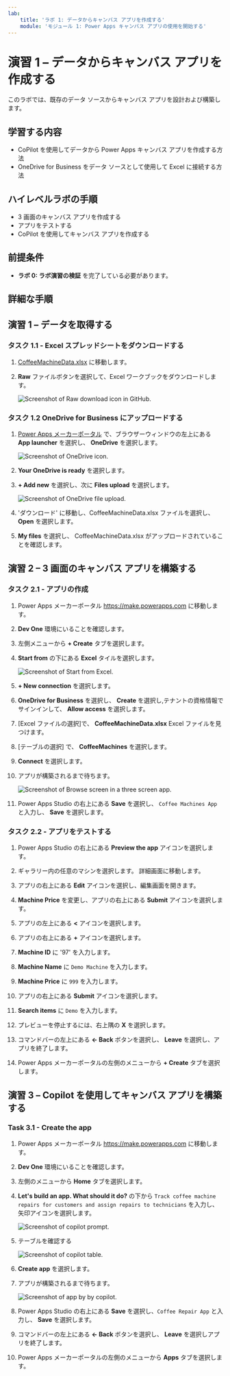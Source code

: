 ```yaml
---
lab:
    title: 'ラボ 1: データからキャンバス アプリを作成する'
    module: 'モジュール 1: Power Apps キャンバス アプリの使用を開始する'
---
```


# 演習 1 – データからキャンバス アプリを作成する

このラボでは、既存のデータ ソースからキャンバス アプリを設計および構築します。

## 学習する内容

- CoPilot を使用してデータから Power Apps キャンバス アプリを作成する方法
- OneDrive for Business をデータ ソースとして使用して Excel に接続する方法

## ハイレベルラボの手順

- 3 画面のキャンバス アプリを作成する
- アプリをテストする
- CoPilot を使用してキャンバス アプリを作成する
  
## 前提条件

- **ラボ 0: ラボ演習の検証** を完了している必要があります。

## 詳細な手順

## 演習 1 – データを取得する

### タスク 1.1 - Excel スプレッドシートをダウンロードする

1. [CoffeeMachineData.xlsx](https://github.com/MicrosoftDocs/mslearn-developer-tools-power-platform/blob/master/power-apps/coffee-machine-data/CoffeeMachineData.xlsx) に移動します。

1. **Raw** ファイルボタンを選択して、Excel ワークブックをダウンロードします。

    ![Screenshot of Raw download icon in GitHub.](../media/raw-download.png)

### タスク 1.2 OneDrive for Business にアップロードする

1. [Power Apps メーカーポータル](https://make.powerapps.com) で、ブラウザーウィンドウの左上にある **App launcher** を選択し、 **OneDrive** を選択します。

    ![Screenshot of OneDrive icon.](../media/select-onedrive.png)

1. **Your OneDrive is ready** を選択します。

1. **+ Add new** を選択し、次に **Files upload** を選択します。

    ![Screenshot of OneDrive file upload.](../media/select-onedrive-upload.png)

1. 'ダウンロード' に移動し、CoffeeMachineData.xlsx ファイルを選択し、 **Open** を選択します。

1. **My files** を選択し、 CoffeeMachineData.xlsx がアップロードされていることを確認します。

## 演習 2 – 3 画面のキャンバス アプリを構築する

### タスク 2.1 - アプリの作成

1. Power Apps メーカーポータル <https://make.powerapps.com> に移動します。

1. **Dev One** 環境にいることを確認します。

1. 左側メニューから **+ Create** タブを選択します。

1. **Start from** の下にある **Excel** タイルを選択します。

    ![Screenshot of Start from Excel.](../media/start-from-excel.png)

1. **+ New connection** を選択します。

1. **OneDrive for Business** を選択し、 **Create** を選択し,テナントの資格情報でサインインして、 **Allow access** を選択します。

1. [Excel ファイルの選択]で、 **CoffeeMachineData.xlsx** Excel ファイルを見つけます。

1. [テーブルの選択] で、 **CoffeeMachines** を選択します。

1. **Connect** を選択します。

1. アプリが構築されるまで待ちます。

    ![Screenshot of Browse screen in a three screen app.](../media/three-screen-app-browse-screen.png)

1. Power Apps Studio の右上にある **Save** を選択し、 `Coffee Machines App` と入力し、 **Save** を選択します。

### タスク 2.2 - アプリをテストする

1. Power Apps Studio の右上にある **Preview the app** アイコンを選択します。

1. ギャラリー内の任意のマシンを選択します。 詳細画面に移動します。

1. アプリの右上にある **Edit** アイコンを選択し、編集画面を開きます。

1. **Machine Price** を変更し、アプリの右上にある **Submit** アイコンを選択します。

1. アプリの左上にある **<** アイコンを選択します。

1. アプリの右上にある **+** アイコンを選択します。

1. **Machine ID** に '97' を入力します。

1. **Machine Name** に `Demo Machine` を入力します。

1. **Machine Price** に `999` を入力します。

1. アプリの右上にある **Submit** アイコンを選択します。

1. **Search items** に `Demo` を入力します。

1. プレビューを停止するには、右上隅の **X** を選択します。

1. コマンドバーの左上にある **<- Back** ボタンを選択し、 **Leave** を選択し、アプリを終了します。

1. Power Apps メーカーポータルの左側のメニューから **+ Create** タブを選択します。

## 演習 3 – Copilot を使用してキャンバス アプリを構築する

### Task 3.1 - Create the app

1. Power Apps メーカーポータル <https://make.powerapps.com> に移動します。

1. **Dev One** 環境にいることを確認します。

1. 左側のメニューから **Home** タブを選択します。

1. **Let's build an app. What should it do?** の下から `Track coffee machine repairs for customers and assign repairs to technicians` を入力し、矢印アイコンを選択します。

    ![Screenshot of copilot prompt.](../media/copilot-prompt.png)

1. テーブルを確認する

    ![Screenshot of copilot table.](../media/copilot-table.png)

1. **Create app** を選択します。

1. アプリが構築されるまで待ちます。

    ![Screenshot of app by by copilot.](../media/copilot-app.png)

1. Power Apps Studio の右上にある **Save** を選択し、`Coffee Repair App` と入力し、 **Save** を選択します。

1. コマンドバーの左上にある **<- Back** ボタンを選択し、 **Leave** を選択しアプリを終了します。

1. Power Apps メーカーポータルの左側のメニューから **Apps** タブを選択します。
